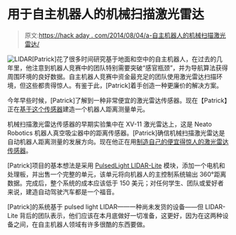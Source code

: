 # 用于自主机器人的机械扫描激光雷达

> 原文:[https://hack aday . com/2014/08/04/a-自主机器人的机械扫描激光雷达/](https://hackaday.com/2014/08/04/a-mechanically-scanned-lidar-for-autonomous-robots/)

![LIDAR](../Images/6a72422630182a8a657f6a83e19fd2f4.png)[Patrick]花了很多时间研究基于地面和空中的自主机器人，在过去的几年里，他注意到机器人竞赛中的团队特别需要突破“感官瓶颈”，并为导航算法获得周围环境的良好数据。自主机器人竞赛中资金最充足的团队使用激光雷达扫描环境，但这些都贵得惊人。有鉴于此，[Patrick]着手创造一种更廉价的解决方案。

今年早些时候，[Patrick]了解到一种非常便宜的激光雷达传感器。现在【Patrick】正在[基于这个传感器](https://www.kickstarter.com/projects/215756405/low-cost-open-source-lidar-for-robotic-systems)建造一个机器人距离测量单元。

机械扫描激光雷达传感器的早期实验集中在 XV-11 激光雷达上，这是 Neato Robotics 机器人真空吸尘器中的距离传感器。[Patrick]确信机械扫描激光雷达是自动机器人距离测量的发展方向。现在他正在用[制造自己的便宜得惊人的激光雷达传感器](http://hackaday.com/2014/01/23/lidar-with-leds-for-under-100/)。

[Patrick]项目的基本想法是采用 [PulsedLight LIDAR-Lite](http://www.dragoninnovation.com/projects/32-pulsedlight-single-board-range-finder-minimodule) 模块，添加一个电机和处理板，并出售一个完整的单元，该单元将向机器人的主控制系统输出 360°距离数据。完成后，整个系统的成本应该低于 150 美元；对任何学生、团队或爱好者来说，建造自动驾驶汽车都是一个福音。

[Patrick]的系统基于 pulsed light LIDAR——一种尚未发货的设备——但 LIDAR-Lite 背后的团队表示，他们应该在本月底做好一切准备，这更好，因为在这两种设备之间，在自主机器人领域有许多很酷的东西要做。